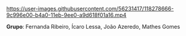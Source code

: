 
https://user-images.githubusercontent.com/56231417/118278666-9c996e00-b4a0-11eb-9ee0-a9d618f01a16.mp4

<p><b>Grupo</b>: Fernanda Ribeiro, Ícaro Lessa, João Azeredo, Mathes Gomes</p>
